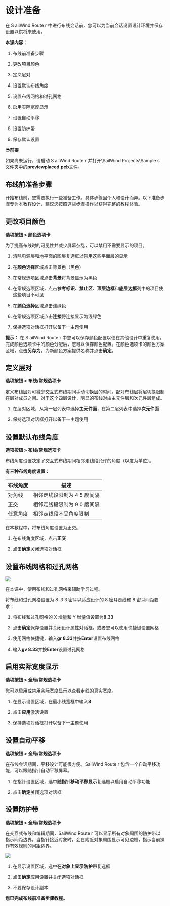 # 设计准备

在 S ailWind Route r 中进行布线会话前，您可以为当前会话设置设计环境并保存设置以供将来使用。

**本课内容：**

1. 布线前准备步骤

2. 更改项目颜色

3. 定义层对

4. 设置默认布线角度

5. 设置布线网格和过孔网格

6. 启用实际宽度显示

7. 设置自动平移

8. 设置防护带

9. 保存默认设置

😎**前提**

如果尚未运行，请启动 S ailWind Route r 并打开\SailWind Projects\Sample s 文件夹中的**previewplaced.pcb**文件。

## 布线前准备步骤

开始布线前，您需要执行一些准备工作。具体步骤因个人和设计而异。以下准备步骤专为本教程设计，建议您按照这些步骤操作以获得完整的教程体验。

## 更改项目颜色

**选项按钮 > 颜色选项卡**

为了提高布线时的可见性并减少屏幕杂乱，可以禁用不需要显示的项目。

1. 清除电源层和地平面的图层复选框以禁用这些平面层的显示

2. 在**颜色选择**区域点击背景色（黑色）

3. 在常规选项区域点击**背景**将背景显示为黑色

4. 在常规选项区域，点击**参考标识**、**禁止区**、**顶层边框**和**底层边框**列中的项目使这些项目不可见

5. 在**颜色选择**区域点击浅绿色

6. 在常规选项区域点击**连接**将连接显示为浅绿色

7. 保持选项对话框打开以备下一主题使用

**提示：** 在 S ailWind Route r 中您可以保存颜色配置以便在其他设计中重复使用。完成颜色选项卡中的颜色分配后，您可以保存颜色配置。在颜色选项卡的颜色方案区域，点击**另存为**，为新颜色方案提供名称并点击**确定**。

## 定义层对

**选项按钮 > 布线/常规选项卡**

定义布线层对可减少交互式布线期间手动切换层的时间。配对布线层将层切换限制在层对成员之间。对于这个四层设计，明显的布线对由主元件层和次元件层组成。

1. 在层对区域，从第一层列表中选择**主元件面**，在第二层列表中选择**次元件面**

2. 保持选项对话框打开以备下一主题使用

## 设置默认布线角度

**选项按钮 > 布线/常规选项卡**

布线角度设置决定了交互式布线期间相邻走线段允许的角度（以度为单位）。

**有三种布线角度设置：**

| 布线角度 | 描述 |
|---------|------|
| 对角线 | 相邻走线段限制为 4  5 度间隔 |
| 正交 | 相邻走线段限制为 9  0 度间隔 |
| 任意角度 | 相邻走线段不受角度限制 |

在本教程中，将布线角度设置为正交。

1. 在布线角度区域，点击**正交**

2. 点击**确定**关闭选项对话框

## 设置布线网格和过孔网格

![](/router/tutrial/3/_page_2_Picture_1.jpeg)

在本课中，使用布线和过孔网格来辅助学习过程。

将布线和过孔网格设置为 8 .3 3 密耳以适应设计的 8 密耳走线和 8 密耳间距要求：

1. 将布线和过孔网格的 X 增量和 Y 增量值设置为**8.33**

2. 点击**确定**保存设置并关闭设计属性对话框。或者您可以使用快捷键设置网格

3. 使用网格快捷键，输入**gr 8.33**并按**Enter**设置布线网格

4. 输入**gv 8.33**并按**Enter**设置过孔网格

## 启用实际宽度显示

**选项按钮 > 全局/常规选项卡**

您可以启用或禁用实际宽度显示以查看走线的真实宽度。

1. 在显示设置区域，在最小线宽框中输入**8**

2. 点击**应用**激活设置

3. 保持选项对话框打开以备下一主题使用

## 设置自动平移

**选项按钮 > 全局/常规选项卡**

在布线会话期间，平移设计可能很方便。SailWind Route r 包含一个自动平移功能，可以跟随指针自动平移屏幕。

1. 在指针设置区域，选中**随指针移动平移显示**复选框以启用自动平移功能

2. 点击**确定**关闭选项对话框

## 设置防护带

**选项按钮 > 全局/常规选项卡**

在交互式布线和编辑期间，SailWind Route r 可以显示所有对象周围的防护带以指示间距边界。当指针接近对象时，会在附近对象周围显示可见边框，指示当前操作有效规则的间距边界。

![](/router/tutrial/3/_page_3_Picture_1.jpeg)

1. 在显示设置区域，选中**在对象上显示防护带**复选框

2. 点击**确定**应用设置并关闭选项对话框

3. 不要保存设计副本

**您已完成布线前准备步骤教程。**